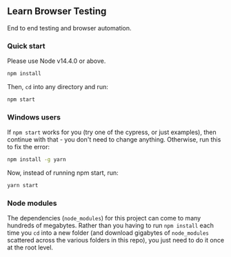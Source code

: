 
## Learn Browser Testing

End to end testing and browser automation.

### Quick start

Please use Node v14.4.0 or above.

```sh
npm install
```

Then, `cd` into any directory and run:

```sh
npm start
```

### Windows users

If `npm start` works for you (try one of the cypress, or just examples), then continue with that - you don't need to change anything. Otherwise, run this to fix the error:

```sh
npm install -g yarn
```

Now, instead of running npm start, run:

```sh
yarn start
```

### Node modules

The dependencies (`node_modules`) for this project can come to many hundreds of megabytes. Rather than you having to run `npm install` each time you `cd` into a new folder (and download gigabytes of `node_modules` scattered across the various folders in this repo), you just need to do it once at the root level.